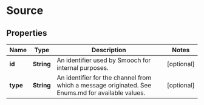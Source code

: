 
# Source

## Properties
Name | Type | Description | Notes
------------ | ------------- | ------------- | -------------
**id** | **String** | An identifier used by Smooch for internal purposes. |  [optional]
**type** | **String** | An identifier for the channel from which a message originated. See Enums.md for available values. |  [optional]



